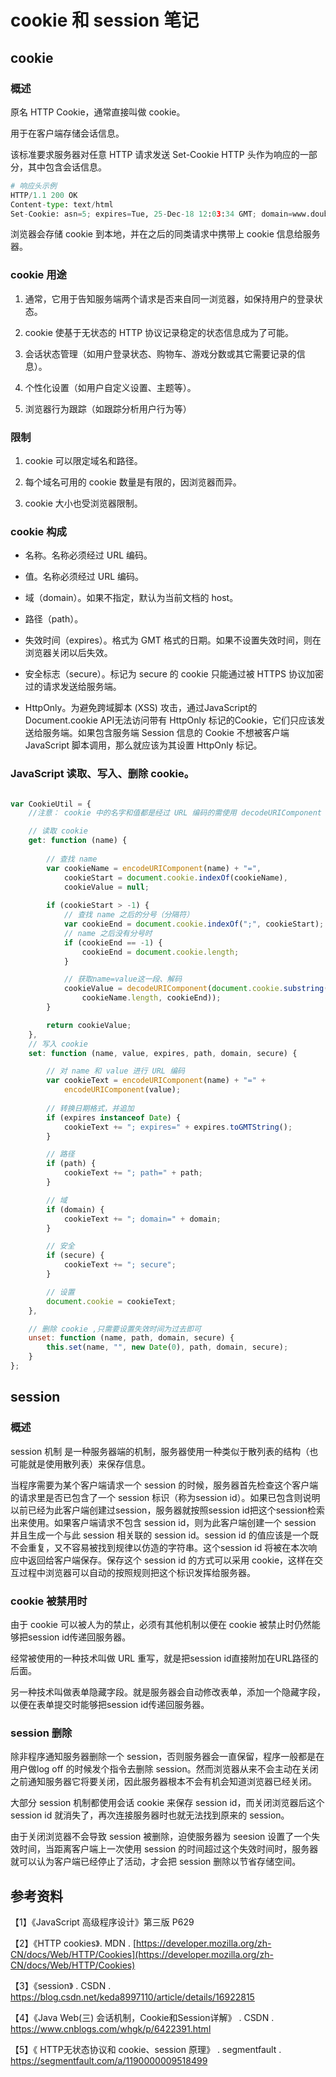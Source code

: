 # cookie 和 session 笔记

## cookie

### 概述

原名 HTTP Cookie，通常直接叫做 cookie。

用于在客户端存储会话信息。

该标准要求服务器对任意 HTTP 请求发送 Set-Cookie HTTP 头作为响应的一部分，其中包含会话信息。

```python
# 响应头示例
HTTP/1.1 200 OK
Content-type: text/html
Set-Cookie: asn=5; expires=Tue, 25-Dec-18 12:03:34 GMT; domain=www.douban.com; path=/

```

浏览器会存储 cookie 到本地，并在之后的同类请求中携带上 cookie 信息给服务器。

### cookie 用途

1. 通常，它用于告知服务端两个请求是否来自同一浏览器，如保持用户的登录状态。

2. cookie 使基于无状态的 HTTP 协议记录稳定的状态信息成为了可能。

3. 会话状态管理（如用户登录状态、购物车、游戏分数或其它需要记录的信息）。

4. 个性化设置（如用户自定义设置、主题等）。

5. 浏览器行为跟踪（如跟踪分析用户行为等）



### 限制

1. cookie 可以限定域名和路径。

2. 每个域名可用的 cookie 数量是有限的，因浏览器而异。

3. cookie 大小也受浏览器限制。

### cookie 构成

* 名称。名称必须经过 URL 编码。

* 值。名称必须经过 URL 编码。

* 域（domain）。如果不指定，默认为当前文档的 host。

* 路径（path）。

* 失效时间（expires）。格式为 GMT 格式的日期。如果不设置失效时间，则在浏览器关闭以后失效。

* 安全标志（secure）。标记为 secure 的 cookie 只能通过被 HTTPS 协议加密过的请求发送给服务端。

* HttpOnly。为避免跨域脚本 (XSS) 攻击，通过JavaScript的 Document.cookie API无法访问带有 HttpOnly 标记的Cookie，它们只应该发送给服务端。如果包含服务端 Session 信息的 Cookie 不想被客户端 JavaScript 脚本调用，那么就应该为其设置 HttpOnly 标记。

### JavaScript 读取、写入、删除 cookie。

```javascript

var CookieUtil = {
    //注意： cookie 中的名字和值都是经过 URL 编码的需使用 decodeURIComponent 解码

    // 读取 cookie
    get: function (name) {
        
        // 查找 name
        var cookieName = encodeURIComponent(name) + "=",
            cookieStart = document.cookie.indexOf(cookieName),
            cookieValue = null;
        
        if (cookieStart > -1) {
            // 查找 name 之后的分号（分隔符）
            var cookieEnd = document.cookie.indexOf(";", cookieStart);
            // name 之后没有分号时
            if (cookieEnd == -1) {
                cookieEnd = document.cookie.length;
            }

            // 获取name=value这一段、解码
            cookieValue = decodeURIComponent(document.cookie.substring(cookieStart +
                cookieName.length, cookieEnd));
        }

        return cookieValue;
    },
    // 写入 cookie
    set: function (name, value, expires, path, domain, secure) {

        // 对 name 和 value 进行 URL 编码
        var cookieText = encodeURIComponent(name) + "=" +
            encodeURIComponent(value);
        
        // 转换日期格式，并追加
        if (expires instanceof Date) {
            cookieText += "; expires=" + expires.toGMTString();
        }

        // 路径
        if (path) {
            cookieText += "; path=" + path;
        }

        // 域
        if (domain) {
            cookieText += "; domain=" + domain;
        }

        // 安全
        if (secure) {
            cookieText += "; secure";
        }

        // 设置
        document.cookie = cookieText;
    },

    // 删除 cookie ,只需要设置失效时间为过去即可
    unset: function (name, path, domain, secure) {
        this.set(name, "", new Date(0), path, domain, secure);
    }
};

```


## session

### 概述

session 机制 是一种服务器端的机制，服务器使用一种类似于散列表的结构（也可能就是使用散列表）来保存信息。

当程序需要为某个客户端请求一个 session 的时候，服务器首先检查这个客户端的请求里是否已包含了一个 session 标识（称为session id）。如果已包含则说明以前已经为此客户端创建过session，服务器就按照session id把这个session检索出来使用。如果客户端请求不包含 session id，则为此客户端创建一个 session 并且生成一个与此 session 相关联的 session id。session id 的值应该是一个既不会重复，又不容易被找到规律以仿造的字符串。这个session id 将被在本次响应中返回给客户端保存。保存这个 session id 的方式可以采用 cookie，这样在交互过程中浏览器可以自动的按照规则把这个标识发挥给服务器。

### cookie 被禁用时

由于 cookie 可以被人为的禁止，必须有其他机制以便在 cookie 被禁止时仍然能够把session id传递回服务器。

经常被使用的一种技术叫做 URL 重写，就是把session id直接附加在URL路径的后面。

另一种技术叫做表单隐藏字段。就是服务器会自动修改表单，添加一个隐藏字段，以便在表单提交时能够把session id传递回服务器。

### session 删除

除非程序通知服务器删除一个 session，否则服务器会一直保留，程序一般都是在用户做log off 的时候发个指令去删除 session。然而浏览器从来不会主动在关闭之前通知服务器它将要关闭，因此服务器根本不会有机会知道浏览器已经关闭。

大部分 session 机制都使用会话 cookie 来保存 session id，而关闭浏览器后这个session id 就消失了，再次连接服务器时也就无法找到原来的 session。

由于关闭浏览器不会导致 session 被删除，迫使服务器为 seesion 设置了一个失效时间，当距离客户端上一次使用 session 的时间超过这个失效时间时，服务器就可以认为客户端已经停止了活动，才会把 session 删除以节省存储空间。



## 参考资料

【1】《JavaScript 高级程序设计》第三版 P629

【2】《HTTP cookies》. MDN . [https://developer.mozilla.org/zh-CN/docs/Web/HTTP/Cookies](https://developer.mozilla.org/zh-CN/docs/Web/HTTP/Cookies)

【3】《session》 . CSDN . https://blog.csdn.net/keda8997110/article/details/16922815

【4】《Java Web(三) 会话机制，Cookie和Session详解》 . CSDN . https://www.cnblogs.com/whgk/p/6422391.html

【5】《 HTTP无状态协议和 cookie、session 原理》 . segmentfault . https://segmentfault.com/a/1190000009518499



